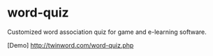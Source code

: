 # word-quiz
Customized word association quiz for game and e-learning software.

[Demo]
http://twinword.com/word-quiz.php
